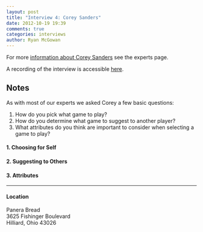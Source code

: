```yaml
---
layout: post
title: "Interview 4: Corey Sanders"
date: 2012-10-19 19:39
comments: true
categories: interviews
author: Ryan McGowan
---
```


For more [information about Corey Sanders](/experts#corey) see the experts page.

A recording of the interview is accessible
[here](http://dl.dropbox.com/u/1378350/cse5914/corey-1.3gp).

## Notes

As with most of our experts we asked Corey a few basic questions:

1.  How do you pick what game to play?
2.  How do you determine what game to suggest to another player?
3.  What attributes do you think are important to consider when selecting a game
    to play?

#### 1.  Choosing for Self

#### 2.  Suggesting to Others

#### 3.  Attributes

---
#### Location

Panera Bread<br />
3625 Fishinger Boulevard<br />
Hilliard, Ohio 43026
